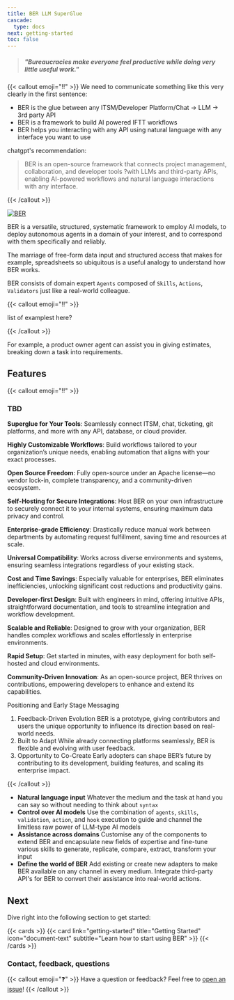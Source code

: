 ```yaml
---
title: BER LLM SuperGlue
cascade:
  type: docs
next: getting-started
toc: false
---
```


>  ##### "Bureaucracies make everyone feel productive while doing very little useful work."


{{< callout emoji="‼️" >}}
We need to communicate something like this very clearly in the first sentence:

  - BER is the glue between any ITSM/Developer Platform/Chat -> LLM -> 3rd party API
  - BER is a framework to build AI powered IFTT workflows
  - BER helps you interacting with any API using natural language with any interface you want to use


chatgpt's recommendation:
> BER is an open-source framework that connects project management, collaboration, and developer tools ?with LLMs and third-party APIs, enabling AI-powered workflows and natural language interactions with any interface.

{{< /callout >}}

[![BER](/diagrams/ber-005-intro.svg)](/diagrams/ber-005-intro.svg)



BER is a versatile, structured, systematic framework to employ AI models, to deploy autonomous agents in a domain of your interest, and to correspond with them specifically and reliably.

The marriage of free-form data input and structured access that makes for example, spreadsheets so ubiquitous is a useful analogy to understand how BER works.

BER consists of domain expert `Agents` composed of `Skills`, `Actions`, `Validators` just like a real-world colleague.

{{< callout emoji="‼️" >}}

list of examplest here?

{{< /callout >}}

For example, a product owner agent can assist you in giving estimates, breaking down a task into requirements.

## Features

{{< callout emoji="‼️" >}}

### TBD

**Superglue for Your Tools**:
Seamlessly connect ITSM, chat, ticketing, git platforms, and more with any API, database, or cloud provider.

**Highly Customizable Workflows**:
Build workflows tailored to your organization’s unique needs, enabling automation that aligns with your exact processes.

**Open Source Freedom**:
Fully open-source under an Apache license—no vendor lock-in, complete transparency, and a community-driven ecosystem.

**Self-Hosting for Secure Integrations**:
Host BER on your own infrastructure to securely connect it to your internal systems, ensuring maximum data privacy and control.

**Enterprise-grade Efficiency**:
Drastically reduce manual work between departments by automating request fulfillment, saving time and resources at scale.

**Universal Compatibility**:
Works across diverse environments and systems, ensuring seamless integrations regardless of your existing stack.

**Cost and Time Savings**:
Especially valuable for enterprises, BER eliminates inefficiencies, unlocking significant cost reductions and productivity gains.

**Developer-first Design**:
Built with engineers in mind, offering intuitive APIs, straightforward documentation, and tools to streamline integration and workflow development.

**Scalable and Reliable**:
Designed to grow with your organization, BER handles complex workflows and scales effortlessly in enterprise environments.

**Rapid Setup**:
Get started in minutes, with easy deployment for both self-hosted and cloud environments.

**Community-Driven Innovation**:
As an open-source project, BER thrives on contributions, empowering developers to enhance and extend its capabilities.

Positioning and Early Stage Messaging
1.	Feedback-Driven Evolution
BER is a prototype, giving contributors and users the unique opportunity to influence its direction based on real-world needs.
2.	Built to Adapt
While already connecting platforms seamlessly, BER is flexible and evolving with user feedback.
3.	Opportunity to Co-Create
Early adopters can shape BER’s future by contributing to its development, building features, and scaling its enterprise impact.

{{< /callout >}}



 - **Natural language input** Whatever the medium and the task at hand you can say so without needing to think about `syntax`
 - **Control over AI models** Use the combination of `agents`, `skills`, `validation`, `action`, and `hook` execution to guide and channel the limitless raw power of LLM-type AI models
 - **Assistance across domains** Customise any of the components to extend BER and encapsulate new fields of expertise and fine-tune various skills to generate, replicate, compare, extract, transform your input
 - **Define the world of BER** Add existing or create new adapters to make BER available on any channel in every medium. Integrate third-party API's for BER to convert their assistance into real-world actions.

## Next

Dive right into the following section to get started:

{{< cards >}}
  {{< card link="getting-started" title="Getting Started" icon="document-text" subtitle="Learn how to start using BER" >}}
{{< /cards >}}

### Contact, feedback, questions

{{< callout emoji="❓" >}}
  Have a question or feedback? Feel free to [open an issue](https://github.com/berbyte/ber/issues/new)!
{{< /callout >}}

